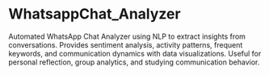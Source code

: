 # WhatsappChat_Analyzer
Automated WhatsApp Chat Analyzer using NLP to extract insights from conversations. Provides sentiment analysis, activity patterns, frequent keywords, and communication dynamics with data visualizations. Useful for personal reflection, group analytics, and studying communication behavior.
